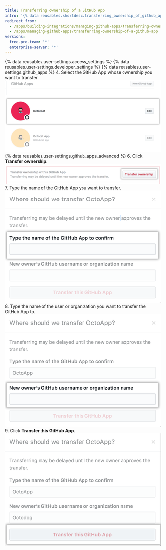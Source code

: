 ```yaml
---
title: Transferring ownership of a GitHub App
intro: '{% data reusables.shortdesc.transferring_ownership_of_github_apps %}'
redirect_from:
  - /apps/building-integrations/managing-github-apps/transferring-ownership-of-a-github-app/
  - /apps/managing-github-apps/transferring-ownership-of-a-github-app
versions:
  free-pro-team: '*'
  enterprise-server: '*'
---
```


{% data reusables.user-settings.access_settings %}
{% data reusables.user-settings.developer_settings %}
{% data reusables.user-settings.github_apps %}
4. Select the GitHub App whose ownership you want to transfer. ![App selection](/assets/images/github-apps/github_apps_select-app.png)
{% data reusables.user-settings.github_apps_advanced %}
6. Click **Transfer ownership**. ![Button to transfer ownership](/assets/images/github-apps/github_apps_transfer_ownership.png)
7. Type the name of the GitHub App you want to transfer. ![Field to enter the name of the app to transfer](/assets/images/github-apps/github_apps_transfer_app_name.png)
8. Type the name of the user or organization you want to transfer the GitHub App to. ![Field to enter the user or org to transfer to](/assets/images/github-apps/github_apps_transfer_new_owner.png)
9. Click **Transfer this GitHub App**. ![Button to confirm the transfer of a GitHub App](/assets/images/github-apps/github_apps_transfer_integration.png)
